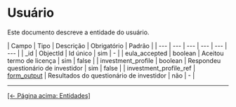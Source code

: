 # Usuário

Este documento descreve a entidade do usuário.

| Campo | Tipo | Descrição | Obrigatório | Padrão |
| --- | --- | --- | --- | --- | --- |
| _id | ObjectId | Id único | sim | - |
| eula_accepted | boolean |  Aceitou termo de licença | sim | false |
| investment_profile | boolean | Respondeu questionário de investidor | sim | false |
| investment_profile_ref | [form_output](./form-output.md) | Resultados do questionário de investidor | não | - |

---

[[← Página acima: Entidades]](./readme.md)